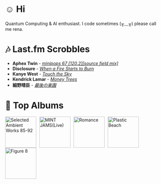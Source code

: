 # ☺︎ Hi



Quantum Computing & AI enthusiast. I code sometimes (╥﹏╥)
please call me rena. 

# 🎶 Last.fm Scrobbles

- **Aphex Twin** - *[minipops 67 [120.2][source field mix]](https://www.last.fm/music/Aphex+Twin/_/minipops+67+%5B120.2%5D%5Bsource+field+mix%5D)*
- **Disclosure** - *[When a Fire Starts to Burn](https://www.last.fm/music/Disclosure/_/When+a+Fire+Starts+to+Burn)*
- **Kanye West** - *[Touch the Sky](https://www.last.fm/music/Kanye+West/_/Touch+the+Sky)*
- **Kendrick Lamar** - *[Money Trees](https://www.last.fm/music/Kendrick+Lamar/_/Money+Trees)*
- **細野晴臣** - *[最後の楽園](https://www.last.fm/music/%E7%B4%B0%E9%87%8E%E6%99%B4%E8%87%A3/_/%E6%9C%80%E5%BE%8C%E3%81%AE%E6%A5%BD%E5%9C%92)*

# 📀 Top Albums

<a href='https://www.last.fm/music/Aphex+Twin/Selected+Ambient+Works+85-92'><img src='https://lastfm.freetls.fastly.net/i/u/300x300/36307d33d9e5025c8f4564748e17a5f8.jpg' alt='Selected Ambient Works 85-92' title='Aphex Twin - Selected Ambient Works 85-92' width='100' style='margin-right: 10px;'></a><a href='https://www.last.fm/music/Casiopea/MINT+JAMS(Live)'><img src='https://lastfm.freetls.fastly.net/i/u/300x300/3915580e1b782761ca3d197603ff932f.jpg' alt='MINT JAMS(Live)' title='Casiopea - MINT JAMS(Live)' width='100' style='margin-right: 10px;'></a><a href='https://www.last.fm/music/Fontaines+D.C./Romance'><img src='https://lastfm.freetls.fastly.net/i/u/300x300/4f4ae1fdc6b81d93c41c0054d596ccf0.png' alt='Romance' title='Fontaines D.C. - Romance' width='100' style='margin-right: 10px;'></a><a href='https://www.last.fm/music/Gorillaz/Plastic+Beach'><img src='https://lastfm.freetls.fastly.net/i/u/300x300/ce6e2af584a5480b85b79371b219a92e.png' alt='Plastic Beach' title='Gorillaz - Plastic Beach' width='100' style='margin-right: 10px;'></a><a href='https://www.last.fm/music/Elliott+Smith/Figure+8'><img src='https://lastfm.freetls.fastly.net/i/u/300x300/120386f2880f47dfc71873cda716683c.png' alt='Figure 8' title='Elliott Smith - Figure 8' width='100' style='margin-right: 10px;'></a>